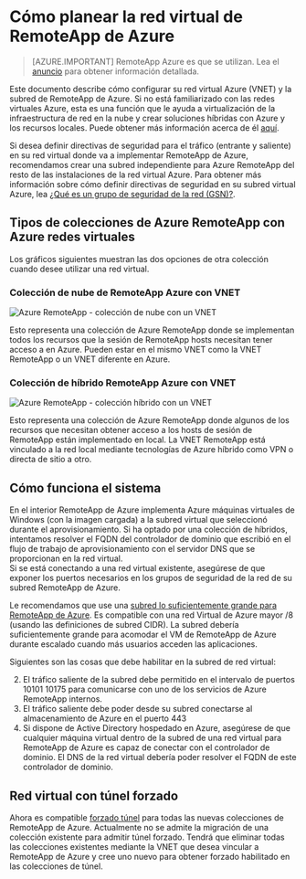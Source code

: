 <properties
    pageTitle="Cómo planear la red virtual para una colección de RemoteApp de Azure | Microsoft Azure"
    description="Obtenga información sobre cómo planear la red virtual para una colección de RemoteApp de Azure."
    services="remoteapp"
    documentationCenter="" 
    authors="mghosh1616"
    manager="mbaldwin" />

<tags
    ms.service="remoteapp"
    ms.workload="compute"
    ms.tgt_pltfrm="na"
    ms.devlang="na"
    ms.topic="article"
    ms.date="08/15/2016"
    ms.author="elizapo" />

# <a name="how-to-plan-your-virtual-network-for-azure-remoteapp"></a>Cómo planear la red virtual de RemoteApp de Azure

> [AZURE.IMPORTANT]
> RemoteApp Azure es que se utilizan. Lea el [anuncio](https://go.microsoft.com/fwlink/?linkid=821148) para obtener información detallada.

Este documento describe cómo configurar su red virtual Azure (VNET) y la subred de RemoteApp de Azure. Si no está familiarizado con las redes virtuales Azure, esta es una función que le ayuda a virtualización de la infraestructura de red en la nube y crear soluciones híbridas con Azure y los recursos locales. Puede obtener más información acerca de él [aquí](../virtual-network/virtual-networks-overview.md).

Si desea definir directivas de seguridad para el tráfico (entrante y saliente) en su red virtual donde va a implementar RemoteApp de Azure, recomendamos crear una subred independiente para Azure RemoteApp del resto de las instalaciones de la red virtual Azure. Para obtener más información sobre cómo definir directivas de seguridad en su subred virtual Azure, lea [¿Qué es un grupo de seguridad de la red (GSN)?](../virtual-network/virtual-networks-nsg.md).

## <a name="types-of-azure-remoteapp-collections-with-azure-virtual-networks"></a>Tipos de colecciones de Azure RemoteApp con Azure redes virtuales

Los gráficos siguientes muestran las dos opciones de otra colección cuando desee utilizar una red virtual.

### <a name="azure-remoteapp-cloud-collection-with-vnet"></a>Colección de nube de RemoteApp Azure con VNET

 ![Azure RemoteApp - colección de nube con un VNET](./media/remoteapp-planvpn/ra-cloudvpn.png)

Esto representa una colección de Azure RemoteApp donde se implementan todos los recursos que la sesión de RemoteApp hosts necesitan tener acceso a en Azure. Pueden estar en el mismo VNET como la VNET RemoteApp o un VNET diferente en Azure.

### <a name="azure-remoteapp-hybrid-collection-with-vnet"></a>Colección de híbrido RemoteApp Azure con VNET

![Azure RemoteApp - colección híbrido con un VNET](./media/remoteapp-planvpn/ra-hybridvpn.png)

Esto representa una colección de Azure RemoteApp donde algunos de los recursos que necesitan obtener acceso a los hosts de sesión de RemoteApp están implementado en local. La VNET RemoteApp está vinculado a la red local mediante tecnologías de Azure híbrido como VPN o directa de sitio a otro.


## <a name="how-the-system-works"></a>Cómo funciona el sistema

En el interior RemoteApp de Azure implementa Azure máquinas virtuales de Windows (con la imagen cargada) a la subred virtual que seleccionó durante el aprovisionamiento. Si ha optado por una colección de híbridos, intentamos resolver el FQDN del controlador de dominio que escribió en el flujo de trabajo de aprovisionamiento con el servidor DNS que se proporcionan en la red virtual.  
Si se está conectando a una red virtual existente, asegúrese de que exponer los puertos necesarios en los grupos de seguridad de la red de su subred RemoteApp de Azure. 

Le recomendamos que use una [subred lo suficientemente grande para RemoteApp de Azure](remoteapp-vnetsizing.md). Es compatible con una red Virtual de Azure mayor /8 (usando las definiciones de subred CIDR). La subred debería suficientemente grande para acomodar el VM de RemoteApp de Azure durante escalado cuando más usuarios acceden las aplicaciones. 

Siguientes son las cosas que debe habilitar en la subred de red virtual: 

2.  El tráfico saliente de la subred debe permitido en el intervalo de puertos 10101 10175 para comunicarse con uno de los servicios de Azure RemoteApp internos.
3.  El tráfico saliente debe poder desde su subred conectarse al almacenamiento de Azure en el puerto 443
4.  Si dispone de Active Directory hospedado en Azure, asegúrese de que cualquier máquina virtual dentro de la subred de una red virtual para RemoteApp de Azure es capaz de conectar con el controlador de dominio. El DNS de la red virtual debería poder resolver el FQDN de este controlador de dominio.


## <a name="virtual-network-with-forced-tunneling"></a>Red virtual con túnel forzado

Ahora es compatible [forzado túnel](../vpn-gateway/vpn-gateway-about-forced-tunneling.md) para todas las nuevas colecciones de RemoteApp de Azure. Actualmente no se admite la migración de una colección existente para admitir túnel forzado.  Tendrá que eliminar todas las colecciones existentes mediante la VNET que desea vincular a RemoteApp de Azure y cree uno nuevo para obtener forzado habilitado en las colecciones de túnel. 
